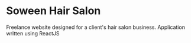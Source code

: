 # Soween Hair Salon

Freelance website designed for a client's hair salon business. Application written using ReactJS 
